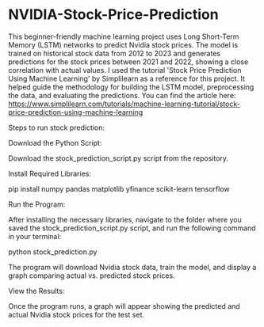 # NVIDIA-Stock-Price-Prediction
This beginner-friendly machine learning project uses Long Short-Term Memory (LSTM) networks to predict Nvidia stock prices. The model is trained on historical stock data from 2012 to 2023 and generates predictions for the stock prices between 2021 and 2022, showing a close correlation with actual values. I used the tutorial 'Stock Price Prediction Using Machine Learning' by Simplilearn as a reference for this project. It helped guide the methodology for building the LSTM model, preprocessing the data, and evaluating the predictions. You can find the article here: https://www.simplilearn.com/tutorials/machine-learning-tutorial/stock-price-prediction-using-machine-learning

Steps to run stock prediction:

Download the Python Script:

Download the stock_prediction_script.py script from the repository.

Install Required Libraries:

pip install numpy pandas matplotlib yfinance scikit-learn tensorflow

Run the Program:

After installing the necessary libraries, navigate to the folder where you saved the stock_prediction_script.py script, and run the following command in your terminal:

python stock_prediction.py

The program will download Nvidia stock data, train the model, and display a graph comparing actual vs. predicted stock prices.

View the Results:

Once the program runs, a graph will appear showing the predicted and actual Nvidia stock prices for the test set.
